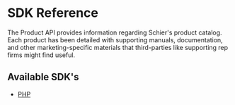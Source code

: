 # SDK Reference

The Product API provides information regarding Schier's product catalog. Each product has been detailed with supporting manuals, documentation, and other marketing-specific materials that third-parties like supporting rep firms might find useful.

## Available SDK's

- [PHP](php-sdk.topic)
